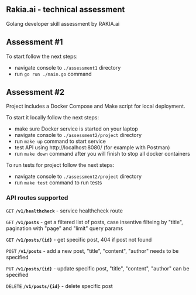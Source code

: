 ## Rakia.ai - technical assessment

Golang developer skill assessment by RAKIA.ai

## Assessment #1

To start follow the next steps:
* navigate console to `./assessment1` directory
* run `go run ./main.go` command


## Assessment #2

Project includes a Docker Compose and Make script for local deployment.

To start it locally follow the next steps:
* make sure Docker service is started on your laptop
* navigate console to `./assessment2/project` directory
* run `make up` command to start service
* test API using http://localhost:8080/ (for example with Postman)
* run `make down` command after you will finish to stop all docker containers

To run tests for project follow the next steps:
* navigate console to `./assessment2/project` directory
* run `make test` command to run tests

### API routes supported

<code>GET</code> <code><b>/v1/healthcheck</b></code> - service healthcheck route

<code>GET</code> <code><b>/v1/posts</b></code> - get a filtered list of posts, case insentive filteing by "title", pagination with "page" and "limit" query params

<code>GET</code> <code><b>/v1/posts/{id}</b></code> - get specific post, 404 if post not found

<code>POST</code> <code><b>/v1/posts</b></code> - add a new post, "title", "content", "author" needs to be specified

<code>PUT</code> <code><b>/v1/posts/{id}</b></code> - update specific post, "title", "content", "author" can be specified

<code>DELETE</code> <code><b>/v1/posts/{id}</b></code> - delete specific post
